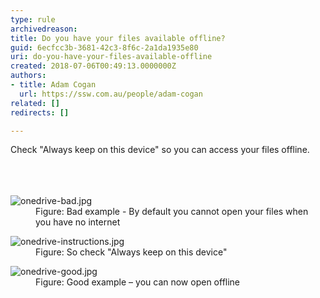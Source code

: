 ```yaml
---
type: rule
archivedreason: 
title: Do you have your files available offline?
guid: 6ecfcc3b-3681-42c3-8f6c-2a1da1935e80
uri: do-you-have-your-files-available-offline
created: 2018-07-06T00:49:13.0000000Z
authors:
- title: Adam Cogan
  url: https://ssw.com.au/people/adam-cogan
related: []
redirects: []

---
```



Check &quot;Always keep on this device&quot; so you can access your files offline.<br><br>
<br><excerpt class='endintro'></excerpt><br>
<dl class="badImage"><dt> <img src="/PublishingImages/onedrive-bad.jpg" alt="onedrive-bad.jpg" /> </dt><dd>Figure&#58; Bad example - By default you cannot open your files when you have no internet</dd></dl><dl class="badImage"><dt><img src="/PublishingImages/onedrive-instructions.jpg" alt="onedrive-instructions.jpg" /></dt><dd>Figure&#58; So check &quot;Always keep on this device&quot;</dd></dl><dl class="badImage"><dt> <img src="/PublishingImages/onedrive-good.jpg" alt="onedrive-good.jpg" /></dt><dd>Figure&#58; Good example – you can now open offline <br></dd></dl>


